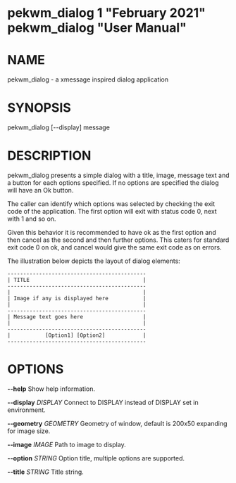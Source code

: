 pekwm_dialog 1 "February 2021" pekwm_dialog "User Manual"
=========================================================

# NAME
pekwm_dialog - a xmessage inspired dialog application

# SYNOPSIS
pekwm_dialog [--display] message

# DESCRIPTION

pekwm_dialog presents a simple dialog with a title, image, message
text and a button for each options specified. If no options are
specified the dialog will have an Ok button.

The caller can identify which options was selected by checking the
exit code of the application. The first option will exit with status
code 0, next with 1 and so on.

Given this behavior it is recommended to have ok as the first option
and then cancel as the second and then further options. This caters
for standard exit code 0 on ok, and cancel would give the same exit
code as on errors.

The illustration below depicts the layout of dialog elements:

```
--------------------------------------------
| TITLE                                    |
--------------------------------------------
|                                          |
| Image if any is displayed here           |
|                                          |
--------------------------------------------
| Message text goes here                   |
|                                          |
--------------------------------------------
|           [Option1] [Option2]            |
--------------------------------------------
```

# OPTIONS
**--help** Show help information.

**--display** _DISPLAY_ Connect to DISPLAY instead of DISPLAY set in environment.

**--geometry** _GEOMETRY_ Geometry of window, default is 200x50 expanding for image size.

**--image** _IMAGE_ Path to image to display.

**--option** _STRING_ Option title, multiple options are supported.

**--title** _STRING_ Title string.